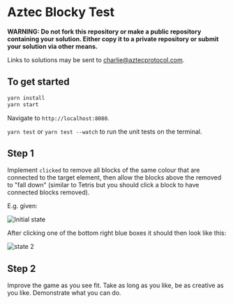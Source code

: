 # Aztec Blocky Test

**WARNING: Do not fork this repository or make a public repository containing your solution. Either copy it to a private repository or submit your solution via other means.**

Links to solutions may be sent to charlie@aztecprotocol.com.

## To get started

```sh
yarn install
yarn start
```

Navigate to `http://localhost:8080`.

`yarn test` or `yarn test --watch` to run the unit tests on the terminal.

## Step 1

Implement `clicked` to remove all blocks of the same colour that are connected to the target element, then allow the blocks above the removed to "fall down" (similar to Tetris but you should click a block to have connected blocks removed).

E.g. given:

![Initial state](https://trottski.s3.amazonaws.com/snaps/initial.jpg)

After clicking one of the bottom right blue boxes it should then look like this:

![state 2](https://trottski.s3.amazonaws.com/snaps/stage2.jpg)

## Step 2

Improve the game as you see fit. Take as long as you like, be as creative as you like. Demonstrate what you can do.
